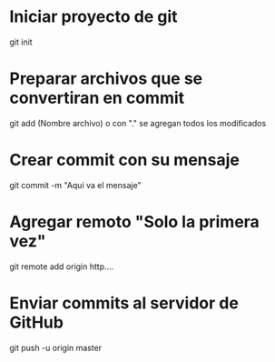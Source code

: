 # Iniciar proyecto de git
git init

# Preparar archivos que se convertiran en commit
git add (Nombre archivo) o con "." se agregan todos los modificados

# Crear commit con su mensaje
git commit -m "Aqui va el mensaje"

# Agregar remoto "Solo la primera vez"
git remote add origin http....

# Enviar commits al servidor de GitHub
git push -u origin master
